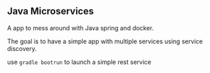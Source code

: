 ## Java Microservices

A app to mess around with Java spring and docker.

The goal is to have a simple app with multiple services using service discovery.

use `gradle bootrun` to launch a simple rest service